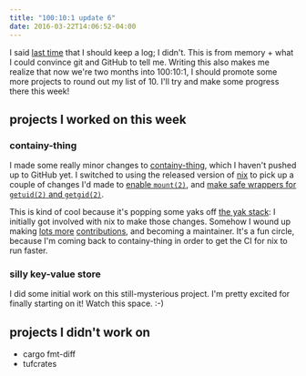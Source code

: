 ```yaml
---
title: "100:10:1 update 6"
date: 2016-03-22T14:06:52-04:00
---
```


I said [last time][last] that I should keep a log; I didn't. This is from
memory + what I could convince git and GitHub to tell me. Writing this also
makes me realize that now we're two months into 100:10:1, I should promote some
more projects to round out my list of 10. I'll try and make some progress there
this week!

[last]: /blog/2016/03/14/100-10-1-update-5/


## projects I worked on this week

### containy-thing

I made some really minor changes to [containy-thing], which I haven't pushed up
to GitHub yet. I switched to using the released version of [nix] to pick up a
couple of changes I'd made to [enable `mount(2)`][mount], and [make safe
wrappers for `getuid(2)` and `getgid(2)`][getuid].

This is kind of cool because it's popping some yaks off [the yak
stack][yak-stack]: I initially got involved with nix to make those changes.
Somehow I wound up making [lots more][nix-issues] [contributions][nix-commits],
and becoming a maintainer. It's a fun circle, because I'm coming back to
containy-thing in order to get the CI for nix to run faster.


[containy-thing]: https://github.com/kamalmarhubi/containy-thing
[nix]: https://github.com/nix-rust/nix
[mount]: https://github.com/nix-rust/nix/pull/231
[getuid]: https://github.com/nix-rust/nix/pull/224
[yak-stack]: /blog/2015/05/27/controlling-the-yak-stack/
[nix-issues]: https://github.com/nix-rust/nix/issues?utf8=%E2%9C%93&q=is%3Aissue+author%3Akamalmarhubi
[nix-commits]: https://github.com/nix-rust/nix/commits?author=kamalmarhubi


### silly key-value store

I did some initial work on this still-mysterious project. I'm pretty excited
for finally starting on it! Watch this space. :-)



## projects I didn't work on

- cargo fmt-diff
- tufcrates
